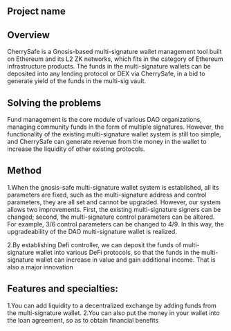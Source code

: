 ## Project name

## Overview

CherrySafe is a Gnosis-based multi-signature wallet management tool built on Ethereum and its L2 ZK networks, which fits in the category of Ethereum infrastructure products. The funds in the multi-signature wallets can be deposited into any lending protocol or DEX via CherrySafe, in a bid to generate yield of the funds in the multi-sig vault. 


## Solving the problems

Fund management is the core module of various DAO organizations, managing community funds in the form of multiple signatures. However, the functionality of the existing multi-signature wallet system is still too simple, and CherrySafe can generate revenue from the money in the wallet to increase the liquidity of other existing protocols.

## Method

1.When the gnosis-safe multi-signature wallet system is established, all its parameters are fixed, such as the multi-signature address and control parameters, they are all set and cannot be upgraded. However, our system allows two improvements. First, the existing multi-signature signers can be changed; second, the multi-signature control parameters can be altered. For example, 3/6 control parameters can be changed to 4/9. In this way, the upgradeability of the DAO multi-signature wallet is realized.

2.By establishing Defi controller, we can deposit the funds of multi-signature wallet into various DeFi protocols, so that the funds in the multi-signature wallet can increase in value and gain additional income. That is also a major innovation

## Features and specialties:

1.You can add liquidity to a decentralized exchange by adding funds from the multi-signature wallet.
2.You can also put the money in your wallet into the loan agreement, so as to obtain financial benefits


